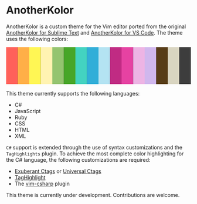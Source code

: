 # AnotherKolor

AnotherKolor is a custom theme for the Vim editor ported from the original [AnotherKolor for Sublime Text](https://github.com/danyadsmith/AnotherKolor) and [AnotherKolor for VS Code](https://marketplace.visualstudio.com/items?itemName=danyadsmith.anotherkolor). The theme uses the following colors:

![AnotherKolor-Palette](./refs/AnotherKolor-Palette.png)

This theme currently supports the following languages:

* C#
* JavaScript
* Ruby
* CSS
* HTML
* XML

`C#` support is extended through the use of syntax customizations and the
`TagHighlights` plugin. To achieve the most complete color highlighting for the
C# language, the following customizations are required:

* [Exuberant Ctags](http://ctags.sourceforge.net/) or [Universal Ctags](https://ctags.io/)
* [TagHighlight](https://github.com/vim-scripts/TagHighlight)
* The [vim-csharp](https://github.com/OrangeT/vim-csharp) plugin

This theme is currently under development. Contributions are welcome.
